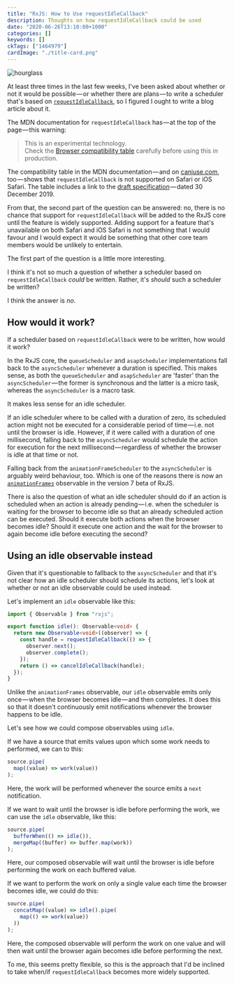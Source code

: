 ```yaml
---
title: "RxJS: How to Use request​Idle​Callback"
description: Thoughts on how request​Idle​Callback could be used
date: "2020-06-26T13:10:00+1000"
categories: []
keywords: []
ckTags: ["1464979"]
cardImage: "./title-card.png"
---
```


![hourglass](title.png)

At least three times in the last few weeks, I've been asked about whether or not it would be possible — or whether there are plans — to write a scheduler that's based on [`requestIdleCallback`](https://developer.mozilla.org/en-US/docs/Web/API/Window/requestIdleCallback), so I figured I ought to write a blog article about it.

The MDN documentation for `requestIdleCallback` has — at the top of the page — this warning:

> This is an experimental technology.  
> Check the [Browser compatibility table](https://developer.mozilla.org/en-US/docs/Web/API/Window/requestIdleCallback#Browser_compatibility) carefully before using this in production.

The compatibility table in the MDN documentation — and on [caniuse.com](https://caniuse.com/#feat=requestidlecallback), too — shows that `requestIdleCallback` is not supported on Safari or iOS Safari. The table includes a link to the [draft specification](https://w3c.github.io/requestidlecallback/) — dated 30 December 2019.

From that, the second part of the question can be answered: no, there is no chance that support for `requestIdleCallback` will be added to the RxJS core until the feature is widely supported. Adding support for a feature that's unavailable on both Safari and iOS Safari is not something that I would favour and I would expect it would be something that other core team members would be unlikely to entertain.

The first part of the question is a little more interesting.

I think it's not so much a question of whether a scheduler based on `requestIdleCallback` _could_ be written. Rather, it's _should_ such a scheduler be written?

I think the answer is _no_.

## How would it work?

If a scheduler based on `requestIdleCallback` were to be written, how would it work?

In the RxJS core, the `queueScheduler` and `asapScheduler` implementations fall back to the `asyncScheduler` whenever a duration is specified. This makes sense, as both the `queueScheduler` and `asapScheduler` are 'faster' than the `asyncScheduler` — the former is synchronous and the latter is a micro task, whereas the `asyncScheduler` is a macro task.

It makes less sense for an idle scheduler.

If an idle scheduler where to be called with a duration of zero, its scheduled action might not be executed for a considerable period of time — i.e. not until the browser is idle. However, if it were called with a duration of one millisecond, falling back to the `asyncScheduler` would schedule the action for execution for the next millisecond — regardless of whether the browser is idle at that time or not.

Falling back from the `animationFrameScheduler` to the `asyncScheduler` is arguably weird behaviour, too. Which is one of the reasons there is now an [`animationFrames`](https://github.com/ReactiveX/rxjs/blob/96868ac754c0147a9aa61182185f27224eb7f11a/src/internal/observable/dom/animationFrames.ts) observable in the version 7 beta of RxJS.

There is also the question of what an idle scheduler should do if an action is scheduled when an action is already pending — i.e. when the scheduler is waiting for the browser to become idle so that an already scheduled action can be executed. Should it execute both actions when the browser becomes idle? Should it execute one action and the wait for the browser to again become idle before executing the second?

## Using an idle observable instead

Given that it's questionable to fallback to the `asyncScheduler` and that it's not clear how an idle scheduler should schedule its actions, let's look at whether or not an idle observable could be used instead.

Let's implement an `idle` observable like this:

```ts
import { Observable } from "rxjs";

export function idle(): Observable<void> {
  return new Observable<void>((observer) => {
    const handle = requestIdleCallback(() => {
      observer.next();
      observer.complete();
    });
    return () => cancelIdleCallback(handle);
  });
}
```

Unlike the `animationFrames` observable, our `idle` observable emits only once — when the browser becomes idle — and then completes. It does this so that it doesn't continuously emit notifications whenever the browser happens to be idle.

Let's see how we could compose observables using `idle`.

If we have a source that emits values upon which some work needs to performed, we can to this:

<!-- prettier-ignore -->
```ts
source.pipe(
  map((value) => work(value))
);
```

Here, the work will be performed whenever the source emits a `next` notification.

If we want to wait until the browser is idle before performing the work, we can use the `idle` observable, like this:

<!-- prettier-ignore -->
```ts
source.pipe(
  bufferWhen(() => idle()),
  mergeMap((buffer) => buffer.map(work))
);
```

Here, our composed observable will wait until the browser is idle before performing the work on each buffered value.

If we want to perform the work on only a single value each time the browser becomes idle, we could do this:

<!-- prettier-ignore -->
```ts
source.pipe(
  concatMap((value) => idle().pipe(
    map(() => work(value))
  ))
);
```

Here, the composed observable will perform the work on one value and will then wait until the browser again becomes idle before performing the next.

To me, this seems pretty flexible, so this is the approach that I'd be inclined to take when/if `requestIdleCallback` becomes more widely supported.
